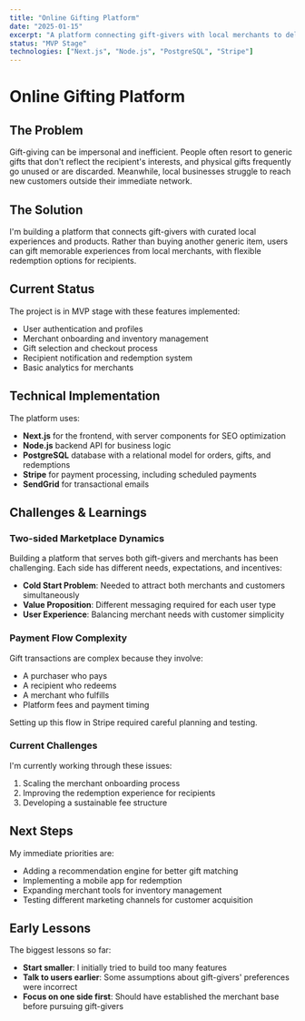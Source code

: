 ```yaml
---
title: "Online Gifting Platform"
date: "2025-01-15"
excerpt: "A platform connecting gift-givers with local merchants to deliver meaningful experiences."
status: "MVP Stage"
technologies: ["Next.js", "Node.js", "PostgreSQL", "Stripe"]
---
```


# Online Gifting Platform

## The Problem

Gift-giving can be impersonal and inefficient. People often resort to generic gifts that don't reflect the recipient's interests, and physical gifts frequently go unused or are discarded. Meanwhile, local businesses struggle to reach new customers outside their immediate network.

## The Solution

I'm building a platform that connects gift-givers with curated local experiences and products. Rather than buying another generic item, users can gift memorable experiences from local merchants, with flexible redemption options for recipients.

## Current Status

The project is in MVP stage with these features implemented:
- User authentication and profiles
- Merchant onboarding and inventory management
- Gift selection and checkout process
- Recipient notification and redemption system
- Basic analytics for merchants

## Technical Implementation

The platform uses:
- **Next.js** for the frontend, with server components for SEO optimization
- **Node.js** backend API for business logic
- **PostgreSQL** database with a relational model for orders, gifts, and redemptions
- **Stripe** for payment processing, including scheduled payments
- **SendGrid** for transactional emails

## Challenges & Learnings

### Two-sided Marketplace Dynamics

Building a platform that serves both gift-givers and merchants has been challenging. Each side has different needs, expectations, and incentives:

- **Cold Start Problem**: Needed to attract both merchants and customers simultaneously
- **Value Proposition**: Different messaging required for each user type
- **User Experience**: Balancing merchant needs with customer simplicity

### Payment Flow Complexity

Gift transactions are complex because they involve:
- A purchaser who pays
- A recipient who redeems
- A merchant who fulfills
- Platform fees and payment timing

Setting up this flow in Stripe required careful planning and testing.

### Current Challenges

I'm currently working through these issues:
1. Scaling the merchant onboarding process
2. Improving the redemption experience for recipients
3. Developing a sustainable fee structure

## Next Steps

My immediate priorities are:
- Adding a recommendation engine for better gift matching
- Implementing a mobile app for redemption
- Expanding merchant tools for inventory management
- Testing different marketing channels for customer acquisition

## Early Lessons

The biggest lessons so far:
- **Start smaller**: I initially tried to build too many features
- **Talk to users earlier**: Some assumptions about gift-givers' preferences were incorrect
- **Focus on one side first**: Should have established the merchant base before pursuing gift-givers
